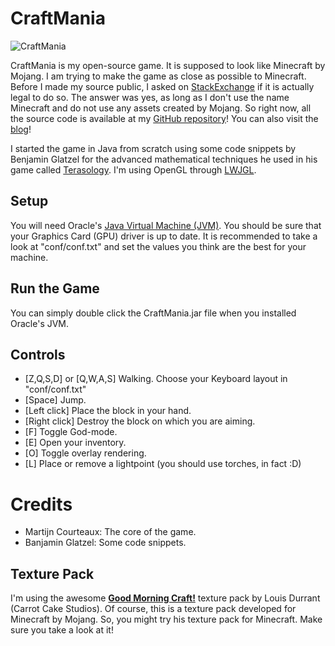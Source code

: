 CraftMania
==========

![CraftMania](http://2dbrothers.comuf.com/wordpress/wp-content/gallery/craftmania/schermafbeelding-2012-02-25-om-12-01-25.png "CraftMania")

CraftMania is my open-source game. It is supposed to look like Minecraft by Mojang. I am trying to make the game as close as possible to Minecraft. 
Before I made my source public, I asked on [StackExchange](http://gamedev.stackexchange.com/questions/22247/am-i-allowed-to-make-my-minecraft-clone-open-source) if it is actually legal to do so. 
The answer was yes, as long as I don't use the name Minecraft and do not use any assets created by Mojang. So right now, all the source code 
is available at my [GitHub repository](https://github.com/mcourteaux/CraftMania)! You can also visit the [blog](http://2dbrothers.comuf.com/wordpress)!

I started the game in Java from scratch using some code snippets by Benjamin Glatzel for the advanced mathematical techniques he used in his
game called [Terasology](http://blog.movingblocks.net/blockmania/). I'm using OpenGL through [LWJGL](http://lwjgl.org/).


Setup
-----

You will need Oracle's [Java Virtual Machine (JVM)](http://www.java.com/de/download/). You should be sure that your Graphics Card (GPU) driver is up to date.
It is recommended to take a look at "conf/conf.txt" and set the values you think are the best for your machine.


Run the Game
------------

You can simply double click the CraftMania.jar file when you installed Oracle's JVM.

Controls
--------

 * [Z,Q,S,D] or [Q,W,A,S]	Walking. Choose your Keyboard layout in "conf/conf.txt"
 * [Space] 					Jump.
 * [Left click]				Place the block in your hand.
 * [Right click]			Destroy the block on which you are aiming.
 * [F]						Toggle God-mode.
 * [E]						Open your inventory.
 * [O]						Toggle overlay rendering.
 * [L]						Place or remove a lightpoint (you should use torches, in fact :D)


Credits
=======

 * Martijn Courteaux: The core of the game.
 * Banjamin Glatzel: Some code snippets.

Texture Pack
------------

I'm using the awesome <strong><a href="http://www.carrotcakestudios.co.uk/gmcraft/">Good Morning Craft!</a></strong> texture pack by Louis Durrant (Carrot Cake Studios).
Of course, this is a texture pack developed for Minecraft by Mojang. So, you might try his texture pack for Minecraft. Make sure you take a look at it!

